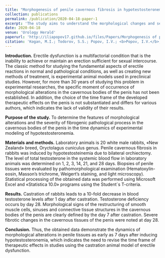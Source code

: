 ```yaml
---
title: "Morphogenesis of penile cavernous fibrosis in hypotestosteronemia: an experimental study"
collection: publications
permalink: /publication/2020-04-18-paper-1
excerpt: 'The study aims to understand the morphological changes and severity of fibrogenic processes in the penis due to hypotestosteronemia. Using 20 white male rabbits, the study induced penile cavernous fibrosis through bilateral orchiectomy. The testosterone levels were monitored for 28 days, and penile tissue biopsies were examined. The results showed a significant decrease in testosterone levels and clear morphological changes in the penis by day 7 post-castration, with severe fibrotic changes by day 28. The study suggests revising the therapeutic effect timeframe in similar studies.'
date: 2020-04-18
venue: 'Urology Herald'
paperurl: 'http://iliapopov17.github.io/files/Papers/Morphogenesis of penile cavernous fibrosis in hypotestosteronemia an experimental study.pdf'
citation: 'Kogan, M.I.; Todorov, S.S.; Popov, I.V.; <b>Popov, I.V.</b>; Kulishova, M.A.; Ermakov, A.M.; Sizyakin, D.V. Morphogenesis of Penile Cavernous Fibrosis in Hypotestosteronemia: an Experimental Study. <i>Vestn. Urol. Her.</i> 2020, 8, 14–24, doi:10.21886/2308-6424-2020-8-1-14-24.'
---
```


**Introduction.** Erectile dysfunction is a multifactorial condition that is the inability to achieve or maintain an erection sufficient for sexual intercourse. The classic method for studying the fundamental aspects of erectile reactions in normal and pathological conditions, as well as creating new methods of treatment, is experimental animal models used in preclinical studies. However, for more than 30 years of studying this problem in experimental researches, the specific moment of occurrence of morphological alterations in the cavernous bodies of the penis has not been established. In addition, the choice of the time frame of the developed therapeutic effects on the penis is not substantiated and differs for various authors, which indicates the lack of validity of their results.

**Purpose of the study.** To determine the features of morphological alterations and the severity of fibrogenic pathological process in the cavernous bodies of the penis in the time dynamics of experimental modeling of hypotestosteronemia.

**Materials and methods.** Laboratory animals is 20 white male rabbits, «New Zealand» breed, Oryctolagus cuniculus genus. Penile cavernous fibrosis in rabbits was induced by hypotestosteinemia due to bilateral orchiectomy. The level of total testosterone in the systemic blood flow in laboratory animals was determined on 1, 2, 3, 14, 21, and 28 days. Biopsies of penile tissues were evaluated by pathomorphological examination (Hematoxylin-eosin, Masson’s trichrome, Weigert’s staining, and light microscopy). Statistical processing of the obtained data was performed using Microsoft Excel and «Statistica 10.0» programs using the Student`s T-criteria.

**Results.** Castration of rabbits leads to a 10-fold decrease in blood testosterone levels after 1 day after castration. Testosterone deficiency occurs by day 28. Morphological signs of the restructuring of smooth muscle cells, sinuses and connective tissue structures in the cavernous bodies of the penis are clearly defined by the day 7 after castration. Severe fibrotic changes in the cavernous tissues of the penis were noted at day 28.

**Conclusion.** Thus, the obtained data demonstrate the dynamics of morphological alterations in penile tissues as early as 7 days after inducing hypotestosteronemia, which indicates the need to revise the time frame of therapeutic effects in studies using the castration animal model of erectile dysfunction.

